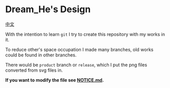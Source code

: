 # Dream\_He's Design

[中文](README-cn.md)

With the intention to learn `git` I try to create this repository with my works in it.

To reduce other's space occupation I made many branches, old works could be found in other branches.

There would be `product` branch or `release`, which I put the png files converted from svg files in.

__If you want to modify the file see [NOTICE.md](notice.md).__
